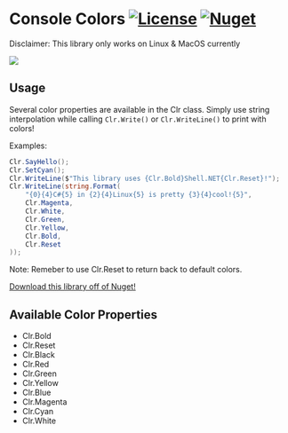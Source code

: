 # Console Colors [![License][License]](LICENSE.md) [![Nuget][Nuget]](https://www.nuget.org/packages/ConsoleColors)

[License]: https://img.shields.io/badge/License-MIT-blue.svg

[Nuget]: https://img.shields.io/badge/Nuget-0.1.2-blue.svg

Disclaimer: This library only works on Linux & MacOS currently

![](http://imgur.com/RqvnNDW.png)

## Usage

Several color properties are available in the Clr class. Simply use string interpolation while calling `Clr.Write()` or `Clr.WriteLine()` to print with colors!

Examples:

```C#
Clr.SayHello();
Clr.SetCyan();
Clr.WriteLine($"This library uses {Clr.Bold}Shell.NET{Clr.Reset}!");
Clr.WriteLine(string.Format(
    "{0}{4}C#{5} in {2}{4}Linux{5} is pretty {3}{4}cool!{5}",
    Clr.Magenta,
    Clr.White,
    Clr.Green,
    Clr.Yellow,
    Clr.Bold,
    Clr.Reset
));
```

Note: Remeber to use Clr.Reset to return back to default colors.

[Download this library off of Nuget!](https://www.nuget.org/packages/ConsoleColors)

## Available Color Properties

* Clr.Bold
* Clr.Reset
* Clr.Black
* Clr.Red
* Clr.Green
* Clr.Yellow
* Clr.Blue
* Clr.Magenta
* Clr.Cyan
* Clr.White
